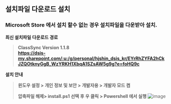 ## 설치파일 다운로드 설치
### Microsoft Store 에서 설치 할수 없는 경우 설치파일을 다운받아 설치.

**최신 설치파일 다운로드 경로**  
> **ClassSync Version 1.1.8**  
> **https://dsis-my.sharepoint.com/:u:/g/personal/hjshin_dsis_kr/EYrRhZYFA2hCkJZQOtknyGgB_WzYRKH1XbqA1SZsAW5g9g?e=foHQ9c**  

**설치 안내**
> **윈도우 설정 > 개인 정보 및 보안 > 개발자용 > 개발자 모드 켬**
>     
> **압축파일 해제> install.ps1 선택 후 우 클릭 > Powershell 에서 실행**
> ![image](https://github.com/ClassSync/K12/assets/16409151/cca17970-b192-45fb-adb8-dfb49ce701c9)

